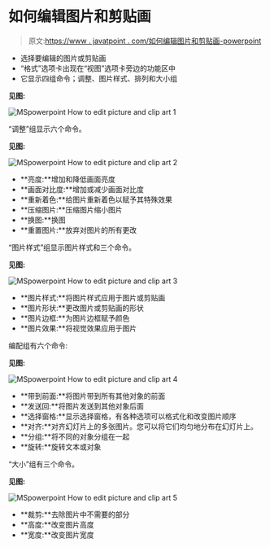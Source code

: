 # 如何编辑图片和剪贴画

> 原文:[https://www . javatpoint . com/如何编辑图片和剪贴画-powerpoint](https://www.javatpoint.com/how-to-edit-picture-and-clip-art-powerpoint)

*   选择要编辑的图片或剪贴画
*   “格式”选项卡出现在“视图”选项卡旁边的功能区中
*   它显示四组命令；调整、图片样式、排列和大小组

**见图:**

![MSpowerpoint How to edit picture and clip art 1](../Images/75463d3e9604e72b556b59dfce65abef.png)

“调整”组显示六个命令。

**见图:**

![MSpowerpoint How to edit picture and clip art 2](../Images/e6924fa05095253c8a78f0a026c75de8.png)

*   **亮度:**增加和降低画面亮度
*   **画面对比度:**增加或减少画面对比度
*   **重新着色:**给图片重新着色以赋予其特殊效果
*   **压缩图片:**压缩图片缩小图片
*   **换图:**换图
*   **重置图片:**放弃对图片的所有更改

“图片样式”组显示图片样式和三个命令。

**见图:**

![MSpowerpoint How to edit picture and clip art 3](../Images/8d71a86b9fa90364aab7c045ab65f94d.png)

*   **图片样式:**将图片样式应用于图片或剪贴画
*   **图片形状:**更改图片或剪贴画的形状
*   **图片边框:**为图片边框赋予颜色
*   **图片效果:**将视觉效果应用于图片

编配组有六个命令:

**见图:**

![MSpowerpoint How to edit picture and clip art 4](../Images/b1d98c5458fd99d01beb6990f3ea94a5.png)

*   **带到前面:**将图片带到所有其他对象的前面
*   **发送回:**将图片发送到其他对象后面
*   **选择窗格:**显示选择窗格，有各种选项可以格式化和改变图片顺序
*   **对齐:**对齐幻灯片上的多张图片。您可以将它们均匀地分布在幻灯片上。
*   **分组:**将不同的对象分组在一起
*   **旋转:**旋转文本或对象

“大小”组有三个命令。

**见图:**

![MSpowerpoint How to edit picture and clip art 5](../Images/8969a8e4ba8bc17cf28a50220220719c.png)

*   **裁剪:**去除图片中不需要的部分
*   **高度:**改变图片高度
*   **宽度:**改变图片宽度